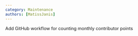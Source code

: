 ```yaml
---
category: Maintenance
authors: [MatissJanis]
---
```


Add GitHub workflow for counting monthly contributor points

